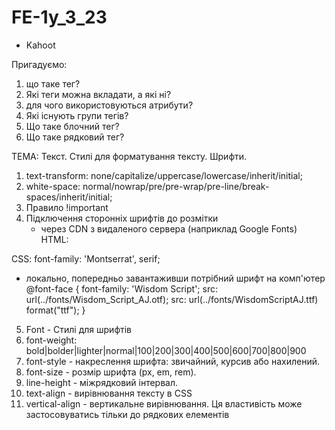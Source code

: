 # FE-1y_3_23

- Kahoot

Пригадуємо:

1. що таке тег?
2. Які теги можна вкладати, а які ні?
3. для чого використовуються атрибути?
4. Які існують групи тегів?
5. Що таке блочний тег?
6. Що таке рядковий тег?

ТЕМА: Текст. Стилі для форматування тексту. Шрифти.

1. text-transform: none/capitalize/uppercase/lowercase/inherit/initial;
2. white-space:
   normal/nowrap/pre/pre-wrap/pre-line/break-spaces/inherit/initial;
3. Правило !important
4. Підключення сторонніх шрифтів до розмітки
   - через CDN з видаленого сервера (наприклад Google Fonts) HTML:
   <link href="https://fonts.googleapis.com/css2?family=Montserrat:wght@400;700&display=swap" rel="stylesheet">

CSS: font-family: 'Montserrat', serif;

- локально, попередньо завантаживши потрібний шрифт на комп'ютер @font-face {
  font-family: 'Wisdom Script'; src: url(../fonts/Wisdom_Script_AJ.otf); src:
  url(../fonts/WisdomScriptAJ.ttf) format("ttf"); }

5. Font - Стилі для шрифтів
6. font-weight: bold|bolder|lighter|normal|100|200|300|400|500|600|700|800|900
7. font-style - накреслення шрифта: звичайний, курсив або нахилений.
8. font-size - розмір шрифта (px, em, rem).
9. line-height - міжрядковий інтервал.
10. text-align - вирівнювання тексту в CSS
11. vertical-align - вертикальне вирівнювання. Ця властивість може
    застосовуватись тільки до рядкових елементів

